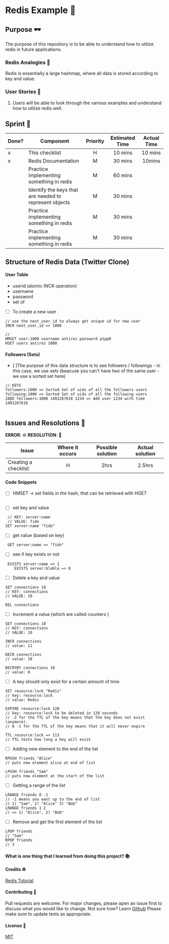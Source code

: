 # Redis Example :rocket:

## Purpose :dark_sunglasses:

The purpose of this repository is to be able to understand how to utilize redis in future applications.

### Redis Analogies :open_book:

Redis is essentially a large hashmap, where all data is stored according to key and value.

### User Stories :telescope:

1. Users will be able to look through the various examples and understand how to utilize redis well.

## Sprint :athletic_shoe:

| Done? | Component                                              | Priority | Estimated Time | Actual Time |
| ----- | ------------------------------------------------------ | :------: | :------------: | :---------: |
| x     | This checklist                                         |    H     |    10 mins     |   10 mins   |
| x     | Redis Documentation                                    |    M     |    30 mins     |   10mins    |
|       | Practice implementing something in redis               |    M     |    60 mins     |             |
|       | Identify the keys that are needed to represent objects |    M     |    30 mins     |             |
|       | Practice implementing something in redis               |    M     |    30 mins     |             |
|       | Practice implementing something in redis               |    M     |    30 mins     |             |

## Structure of Redis Data (Twitter Clone)

#### User Table

- userid (atomic INCR operation)
- username
- password
- set of
- [ ] To create a new user

```
// use the next_user_id to always get unique id for new user
INCR next_user_id => 1000

//
HMSET user:1000 username antirez password p1pp0
HSET users antirez 1000
```

#### Followers (Sets)

- [ ]The purpose of this data structure is to see followers / followings - in this case, we use sets (beacuse you can't have two of the same user - we use a sorted set here)

```
// KEYS
followers:1000 => Sorted Set of uids of all the followers users
following:1000 => Sorted Set of uids of all the following users
ZADD followers:1000 1401267618 1234 => Add user 1234 with time 1401267618


```

## Issues and Resolutions :flashlight:

**ERROR**: :gear:
**RESOLUTION**: :key:

| Issue                | Where it occurs | Possible solution | Actual solution |
| -------------------- | :-------------: | :---------------: | :-------------: |
| Creating a checklist |        H        |       2hrs        |     2.5hrs      |

#### Code Snippets

- [ ] HMSET -> set fields in the hash, that can be retrieved with HGET

```

```

- [ ] set key and value

```
 // KEY: server:name
 // VALUE: fido
SET server:name "fido"
```

- [ ] get value (based on key)

```
 GET server:name => "fido"
```

- [ ] see if key exists or not

```
 EXISTS server:name => 1
    EXISTS server:blabla => 0
```

- [ ] Delete a key and value

```
SET connections 10
// KEY: connections
// VALUE: 10

DEL connections
```

- [ ] Increment a value (which are called counters )

```
SET connections 10
// KEY: connections
// VALUE: 10

INCR connections
// value: 11

DECR connections
// value: 10

DECRYBY connections 10
// value: 0
```

- [ ] A key should only exist for a certain amount of time

```
SET resource:lock "Redis"
// key: resource:lock
// value: Redis

EXPIRE resource:lock 120
// key: resource:lock to be deleted in 120 seconds
// -2 for the TTL of the key means that the key does not exist (anymore).
// A -1 for the TTL of the key means that it will never expire

TTL resource:lock => 113
// TTL tests how long a key will exist
```

- [ ] Adding new element to the end of the list

```
RPUSH friends "Alice"
// puts new element alice at end of list

LPUSH friends "Sam"
// puts new element at the start of the list
```

- [ ] Getting a range of the list

```
LRANGE friends 0 -1
// -1 means you want up to the end of list
// 1) "Sam", 2) "Alice" 3) "Bob"
LRANGE friends 1 2
// => 1) "Alice", 2) "Bob"
```

- [ ] Remove and get the first element of the list

```
LPOP friends
// "Sam"
RPOP friends
// 3
```

#### What is one thing that I learned from doing this project? :books:

#### Credits :recycle:

[Redis Tutorial](https://try.redis.io/)

#### Contributing :round_pushpin:

Pull requests are welcome. For major changes, please open an issue first to discuss what you would like to change.
Not sure how? Learn [Github](https://www.youtube.com/watch?v=3RjQznt-8kE&list=PL4cUxeGkcC9goXbgTDQ0n_4TBzOO0ocPR)
Please make sure to update tests as appropriate.

#### License :memo:

[MIT](https://choosealicense.com/licenses/mit/)
